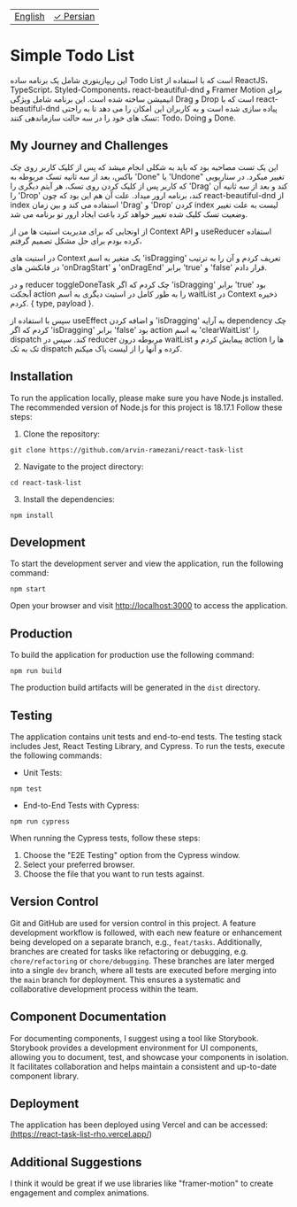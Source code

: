 <table>
    <td>
        <a href="README.md">
            English
        </a>
    </td>
    <td>
        <a href="README.fa.md">
        &#10003; Persian
        </a>
    </td>
</table>

# Simple Todo List

این ریپازیتوری شامل یک برنامه ساده Todo List است که با استفاده از ReactJS، TypeScript، Styled-Components، react-beautiful-dnd و Framer Motion برای انیمیشن ساخته شده است. این برنامه شامل ویژگی Drag و Drop است که با react-beautiful-dnd پیاده سازی شده است و به کاربران این امکان را می دهد تا به راحتی تسک های خود را در سه حالت سازماندهی کنند: Todo، Doing و Done.

## My Journey and Challenges

این یک تست مصاحبه بود که باید به شکلی انجام میشد که پس از کلیک کاربر روی چک باکس، بعد از سه ثانیه تسک مربوطه به 'Done" یا 'Undone" تغییر میکرد.
در سناریویی که کاربر پس از کلیک کردن روی تسک، هر آیتم دیگری را 'Drag' کند و بعد از سه ثانیه آن را 'Drop' کند، برنامه ارور میداد.
علت آن هم این بود که چون react-beautiful-dnd از index استفاده می کند و بین زمان 'Drag' و 'Drop' کردن index لیست به علت تغییر وضعیت تسک کلیک شده تغییر خواهد کرد باعث ایجاد ارور تو برنامه می شد.

از اونجایی که برای مدیریت استیت ها من از Context API و useReducer استفاده کرده بودم برای حل مشکل تصمیم گرفتم،

در استیت های Context یک متغیر به اسم 'isDragging' تعریف کردم و آن را به ترتیب در فانکشن های 'onDragStart' و 'onDragEnd' برابر 'true' و 'false' قرار دادم.

و در reducer toggleDoneTask چک کردم که اگر 'isDragging' برابر 'true' بود آبجکت action را به طور کامل در استیت دیگری به اسم waitList در Context ذخیره کردم. { type, payload }.

سپس با استفاده از useEffect و اضافه کردن 'isDragging' به آرایه dependency چک کردم که اگر 'isDragging' برابر 'false' بود action به اسم 'clearWaitList' را dispatch کند.
سپس در reducer مربوطه درون waitList پیمایش کردم و action ها را تک به تک dispatch کرده و آنها را از لیست پاک میکنم.

## Installation

To run the application locally, please make sure you have Node.js installed. The recommended version of Node.js for this project is 18.17.1 Follow these steps:

1. Clone the repository:

```
git clone https://github.com/arvin-ramezani/react-task-list
```

2. Navigate to the project directory:

```
cd react-task-list
```

3. Install the dependencies:

```
npm install
```

## Development

To start the development server and view the application, run the following command:

```
npm start
```

Open your browser and visit [http://localhost:3000](http://localhost:3000) to access the application.

## Production

To build the application for production use the following command:

```
npm run build
```

The production build artifacts will be generated in the `dist` directory.

## Testing

The application contains unit tests and end-to-end tests. The testing stack includes Jest, React Testing Library, and Cypress. To run the tests, execute the following commands:

- Unit Tests:

```
npm test
```

- End-to-End Tests with Cypress:

```
npm run cypress
```

When running the Cypress tests, follow these steps:

1. Choose the "E2E Testing" option from the Cypress window.
2. Select your preferred browser.
3. Choose the file that you want to run tests against.

## Version Control

Git and GitHub are used for version control in this project. A feature development workflow is followed, with each new feature or enhancement being developed on a separate branch, e.g., `feat/tasks`. Additionally, branches are created for tasks like refactoring or debugging, e.g. `chore/refactoring` or `chore/debugging`. These branches are later merged into a single `dev` branch, where all tests are executed before merging into the `main` branch for deployment. This ensures a systematic and collaborative development process within the team.

## Component Documentation

For documenting components, I suggest using a tool like Storybook. Storybook provides a development environment for UI components, allowing you to document, test, and showcase your components in isolation. It facilitates collaboration and helps maintain a consistent and up-to-date component library.

## Deployment

The application has been deployed using Vercel and can be accessed:
<br />
<a href="https://react-task-list-rho.vercel.app/">
(https://react-task-list-rho.vercel.app/)
</a>

## Additional Suggestions

I think it would be great if we use libraries like "framer-motion" to create engagement and complex animations.

